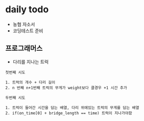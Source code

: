 # daily todo

- 농협 자소서
- 코딩테스트 준비

## 프로그래머스

- 다리를 지나는 트럭

```
첫번째 시도

1. 트럭의 개수 + 다리 길이
2. n 번째 n+1번째 트럭의 무게가 weight보다 클경우 +1 시간 추가

두번째 시도

1. 트럭이 들어간 시간을 담는 배열, 다리 위에있는 트럭의 무게를 담는 배열
2. if(on_time[0] + bridge_length == time) 트럭이 지나가야함


```